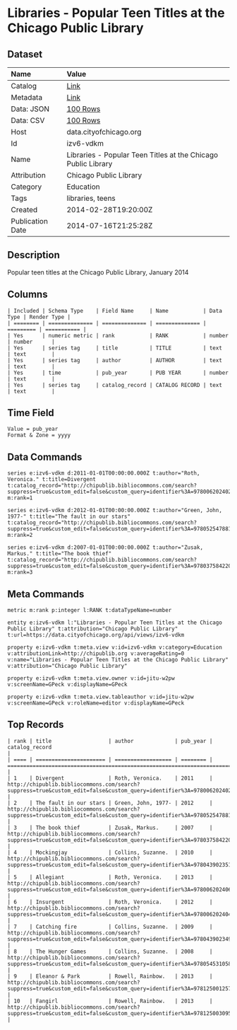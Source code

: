 # Libraries - Popular Teen Titles at the Chicago Public Library

## Dataset

| Name | Value |
| :--- | :---- |
| Catalog | [Link](https://catalog.data.gov/dataset/libraries-popular-teen-titles-at-the-chicago-public-library-28a24) |
| Metadata | [Link](https://data.cityofchicago.org/api/views/izv6-vdkm) |
| Data: JSON | [100 Rows](https://data.cityofchicago.org/api/views/izv6-vdkm/rows.json?max_rows=100) |
| Data: CSV | [100 Rows](https://data.cityofchicago.org/api/views/izv6-vdkm/rows.csv?max_rows=100) |
| Host | data.cityofchicago.org |
| Id | izv6-vdkm |
| Name | Libraries - Popular Teen Titles at the Chicago Public Library |
| Attribution | Chicago Public Library |
| Category | Education |
| Tags | libraries, teens |
| Created | 2014-02-28T19:20:00Z |
| Publication Date | 2014-07-16T21:25:28Z |

## Description

Popular teen titles at the Chicago Public Library, January 2014

## Columns

```ls
| Included | Schema Type    | Field Name     | Name           | Data Type | Render Type |
| ======== | ============== | ============== | ============== | ========= | =========== |
| Yes      | numeric metric | rank           | RANK           | number    | number      |
| Yes      | series tag     | title          | TITLE          | text      | text        |
| Yes      | series tag     | author         | AUTHOR         | text      | text        |
| Yes      | time           | pub_year       | PUB YEAR       | number    | text        |
| Yes      | series tag     | catalog_record | CATALOG RECORD | text      | text        |
```

## Time Field

```ls
Value = pub_year
Format & Zone = yyyy
```

## Data Commands

```ls
series e:izv6-vdkm d:2011-01-01T00:00:00.000Z t:author="Roth, Veronica." t:title=Divergent t:catalog_record="http://chipublib.bibliocommons.com/search?suppress=true&custom_edit=false&custom_query=identifier%3A=9780062024022" m:rank=1

series e:izv6-vdkm d:2012-01-01T00:00:00.000Z t:author="Green, John, 1977-" t:title="The fault in our stars" t:catalog_record="http://chipublib.bibliocommons.com/search?suppress=true&custom_edit=false&custom_query=identifier%3A=9780525478812" m:rank=2

series e:izv6-vdkm d:2007-01-01T00:00:00.000Z t:author="Zusak, Markus." t:title="The book thief" t:catalog_record="http://chipublib.bibliocommons.com/search?suppress=true&custom_edit=false&custom_query=identifier%3A=9780375842207" m:rank=3
```

## Meta Commands

```ls
metric m:rank p:integer l:RANK t:dataTypeName=number

entity e:izv6-vdkm l:"Libraries - Popular Teen Titles at the Chicago Public Library" t:attribution="Chicago Public Library" t:url=https://data.cityofchicago.org/api/views/izv6-vdkm

property e:izv6-vdkm t:meta.view v:id=izv6-vdkm v:category=Education v:attributionLink=http://chipublib.org v:averageRating=0 v:name="Libraries - Popular Teen Titles at the Chicago Public Library" v:attribution="Chicago Public Library"

property e:izv6-vdkm t:meta.view.owner v:id=jitu-w2pw v:screenName=GPeck v:displayName=GPeck

property e:izv6-vdkm t:meta.view.tableauthor v:id=jitu-w2pw v:screenName=GPeck v:roleName=editor v:displayName=GPeck
```

## Top Records

```ls
| rank | title                  | author             | pub_year | catalog_record                                                                                                     | 
| ==== | ====================== | ================== | ======== | ================================================================================================================== | 
| 1    | Divergent              | Roth, Veronica.    | 2011     | http://chipublib.bibliocommons.com/search?suppress=true&custom_edit=false&custom_query=identifier%3A=9780062024022 | 
| 2    | The fault in our stars | Green, John, 1977- | 2012     | http://chipublib.bibliocommons.com/search?suppress=true&custom_edit=false&custom_query=identifier%3A=9780525478812 | 
| 3    | The book thief         | Zusak, Markus.     | 2007     | http://chipublib.bibliocommons.com/search?suppress=true&custom_edit=false&custom_query=identifier%3A=9780375842207 | 
| 4    | Mockingjay             | Collins, Suzanne.  | 2010     | http://chipublib.bibliocommons.com/search?suppress=true&custom_edit=false&custom_query=identifier%3A=9780439023511 | 
| 5    | Allegiant              | Roth, Veronica.    | 2013     | http://chipublib.bibliocommons.com/search?suppress=true&custom_edit=false&custom_query=identifier%3A=9780062024060 | 
| 6    | Insurgent              | Roth, Veronica.    | 2012     | http://chipublib.bibliocommons.com/search?suppress=true&custom_edit=false&custom_query=identifier%3A=9780062024046 | 
| 7    | Catching fire          | Collins, Suzanne.  | 2009     | http://chipublib.bibliocommons.com/search?suppress=true&custom_edit=false&custom_query=identifier%3A=9780439023498 | 
| 8    | The Hunger Games       | Collins, Suzanne.  | 2008     | http://chipublib.bibliocommons.com/search?suppress=true&custom_edit=false&custom_query=identifier%3A=9780545310581 | 
| 9    | Eleanor & Park         | Rowell, Rainbow.   | 2013     | http://chipublib.bibliocommons.com/search?suppress=true&custom_edit=false&custom_query=identifier%3A=9781250012579 | 
| 10   | Fangirl                | Rowell, Rainbow.   | 2013     | http://chipublib.bibliocommons.com/search?suppress=true&custom_edit=false&custom_query=identifier%3A=9781250030955 | 
```